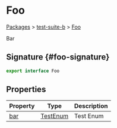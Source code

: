 # Foo

[Packages](/) \> [test-suite-b](/test-suite-b/) \> [Foo](/test-suite-b/foo-interface/)

Bar

## Signature {#foo-signature}

```typescript
export interface Foo
```

## Properties

| Property | Type | Description |
| --- | --- | --- |
| [bar](/test-suite-b/foo-interface/bar-propertysignature) | [TestEnum](/test-suite-a/testenum-enum/) | Test Enum |
